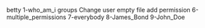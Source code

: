 betty
1-who_am_i
groups
Change user
empty file
add permission
6-multiple_permissions
7-everybody
8-James_Bond
9-John_Doe
